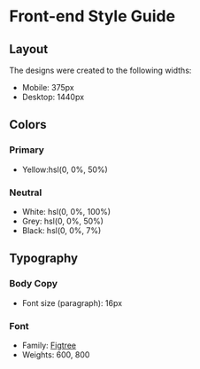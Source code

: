 # Front-end Style Guide

## Layout

The designs were created to the following widths:

- Mobile: 375px
- Desktop: 1440px

## Colors

### Primary

- Yellow:hsl(0, 0%, 50%)

### Neutral

- White: hsl(0, 0%, 100%)
- Grey: hsl(0, 0%, 50%)
- Black: hsl(0, 0%, 7%)

## Typography

### Body Copy

- Font size (paragraph): 16px

### Font

- Family: [Figtree](https://fonts.google.com/specimen/Figtree)
- Weights: 600, 800
